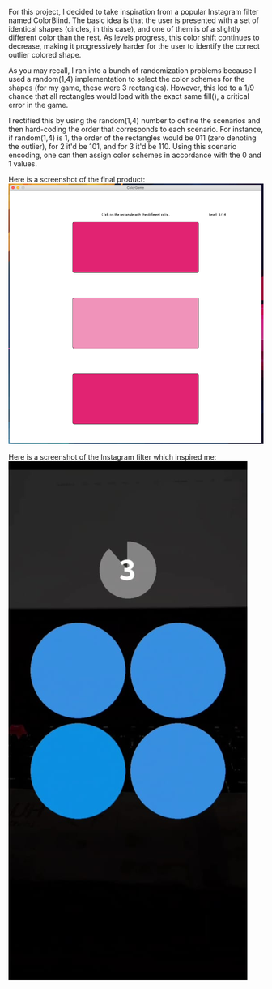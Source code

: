 For this project, I decided to take inspiration from a popular Instagram filter named ColorBlind. The basic idea is that the user is presented with a set of identical shapes (circles, in this case), and one of them is of a slightly different color than the rest. As levels progress, this color shift continues to decrease, making it progressively harder for the user to identify the correct outlier colored shape.

As you may recall, I ran into a bunch of randomization problems because I used a random(1,4) implementation to select the color schemes for the shapes (for my game, these were 3 rectangles). However, this led to a 1/9 chance that all rectangles would load with the exact same fill(), a critical error in the game.

I rectified this by using the random(1,4) number to define the scenarios and then hard-coding the order that corresponds to each scenario. For instance, if random(1,4) is 1, the order of the rectangles would be 011 (zero denoting the outlier), for 2 it'd be 101, and for 3 it'd be 110. Using this scenario encoding, one can then assign color schemes in accordance with the 0 and 1 values.

Here is a screenshot of the final product:
![Week 3 Assignment Screenshot](https://github.com/shaurya-io/introduction-to-interactive-media/blob/master/September%2029/Week%203%20Assignment%20Screenshot.png)



Here is a screenshot of the Instagram filter which inspired me:
![Week 3 Inspiration Screenshot](https://github.com/shaurya-io/introduction-to-interactive-media/blob/master/September%2029/Week%203%20Inspiration%20Screenshot.jpeg)
